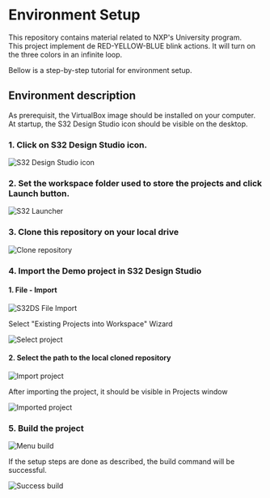 # Environment Setup

This repository contains material related to NXP's University program.  
This project implement de RED-YELLOW-BLUE blink actions.
It will turn on the three colors in an infinite loop.

Bellow is a step-by-step tutorial for environment setup.

## Environment description
As prerequisit, the VirtualBox image should be installed on your computer.
At startup, the S32 Design Studio icon should be visible on the desktop.

### 1. Click on S32 Design Studio icon.

![S32 Design Studio icon](image/desktop_s32.PNG)


### 2. Set the workspace folder used to store the projects and click Launch button.

![S32 Launcher](image/S32_Launcher.PNG)

### 3. Clone this repository on your local drive

![Clone repository](image/clone_repository.PNG)

### 4. Import the Demo project in S32 Design Studio

#### 1. File - Import

![S32DS File Import](image/S32DS_File_Import.PNG)

Select "Existing Projects into Workspace" Wizard

![Select project](image/S32DS_Select.PNG)

#### 2. Select the path to the local cloned repository

![Import project](image/S32DS_Import_project.PNG)

After importing the project, it should be visible in Projects window

![Imported project](image/S32DS_project_Imported.PNG)

### 5. Build the project

![Menu build](image/S32DS_menu_build.PNG)

If the setup steps are done as described, the build command will be successful.

![Success build](image/S32DS_project_success_build.PNG)
